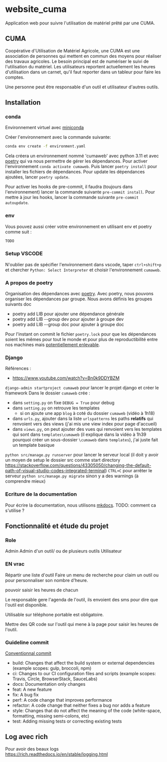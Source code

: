 # website_cuma

Application web pour suivre l'utilisation de matériel prêté par une CUMA.

## CUMA

Coopérative d'Utilisation de Matériel Agricole, une CUMA est une association de personnes qui mettent en commun des moyens pour réaliser des travaux agricoles.
Le besoin principal est de numériser le suivi de l'utilisation du matériel. Les utilisateurs reportent actuellement les heures d'utilisation dans un carnet, qu'il faut reporter dans un tableur pour faire les comptes.

Une personne peut être responsable d'un outil et utilisateur d'autres outils.

## Installation

### conda

Environnement virtuel avec [miniconda](https://docs.conda.io/projects/miniconda/en/latest/)

Créer l'environnement avec la commande suivante:

```bash
conda env create -f environment.yaml
```

Cela créera un environnement nommé 'cumaweb' avec python 3.11 et avec [poetry](https://python-poetry.org/) qui va nous permettre de gérer les dépendances.
Pour activer l'environnement `conda activate cumaweb`. Puis lancer `poetry install` pour installer les fichiers de dépendances. Pour update les dépendances ajoutées, lancer `poetry update`.

Pour activer les hooks de pre-commit, il faudra (toujours dans l'environnement) lancer la commande suivante `pre-commit install`.
Pour mettre à jour les hooks, lancer la commande suivante `pre-commit autoupdate`.

### env

Vous pouvez aussi créer votre environnement en utilisant env et poetry comme suit :

```bash
TODO
```

### Setup VSCODE

N'oublier pas de spécifier l'environnement dans vscode, taper `ctrl+shift+p` et chercher `Python: Select Interpreter` et choisir l'environnement `cumaweb`.

### A propos de poetry

Organisation des dépendances avec [poetry](https://python-poetry.org/). Avec poetry, nous pouvons organiser les dépendances par groupe. Nous avons définis les groupes suivants doc

- poetry add LIB pour ajouter une dépendance générale
- poetry add LIB --group dev pour ajouter à groupe dev
- poetry add LIB --group doc pour ajouter à groupe doc

Pour l'instant on commit le fichier `poetry.lock` pour que les dépendances soient les mêmes pour tout le monde et pour plus de reproductibilité entre nos machines mais [potentiellement enlevable](https://python-poetry.org/docs/basic-usage/#committing-your-poetrylock-file-to-version-control).

### Django

Références :

- <https://www.youtube.com/watch?v=Bn0k9DDYBZM>

`django-admin startproject cumaweb` pour lancer le projet django et créer le framework
Dans le dossier `cumaweb` crée :

- dans `setting.py` on fixe `DEBUG = True` pour debug
- dans `setting.py` on retrouve les templates
  - si on ajoute une app `blog` à coté du dossier `cumaweb` (vidéo à 1h18)
- dans `urls.py`, ajouter dans la liste `urlspatterns` les paths **relatifs** qui renvoient vers des views (j'ai mis une view index pour page d'accueil)
- dans `views.py`, on peut ajouter des vues qui renvoient vers les templates qui sont dans `templates\cumaweb` (il explique dans la vidéo à 1h39 pourquoi créer un sous-dossier `\cumaweb` dans `templates`), j'ai juste fait un template basique

`python src/manage.py runserver` pour lancer le serveur local (il doit y avoir un moyen de setup le dossier src comme start directory <https://stackoverflow.com/questions/43305050/changing-the-default-path-of-visual-studio-codes-integrated-terminal>)
`CTRL+C` pour arrêter le serveur
`python src/manage.py migrate` sinon y a des warnings (à comprendre mieux)

### Ecriture de la documentation

Pour écrire la documentation, nous utilisons [mkdocs](https://www.mkdocs.org/).
TODO: comment ca s'utilise ?

## Fonctionnalité et étude du projet

### Role

Admin
Admin d'un outil/ ou de plusieurs outils
Utilisateur

### EN vrac

Répartir une liste d'outil
Faire un menu de recherche pour claim un outil ou pour personnaliser son nombre d'heure.

pouvoir saisir les heures de chacun

Le responsable gere l'agenda de l'outil, ils envoient des sms pour dire que l'outil est disponible.

Utilisable sur téléphone portable est obligatoire.

Mettre des QR code sur l'outil qui mene à la page pour saisir les heures de l'outil.

### Guideline commit

[Conventionnal commit](https://www.conventionalcommits.org/en/v1.0.0/)

- build: Changes that affect the build system or external dependencies (example scopes: gulp, broccoli, npm)
- ci: Changes to our CI configuration files and scripts (example scopes: Travis, Circle, BrowserStack, SauceLabs)
- docs: Documentation only changes
- feat: A new feature
- fix: A bug fix
- perf: A code change that improves performance
- refactor: A code change that neither fixes a bug nor adds a feature
- style: Changes that do not affect the meaning of the code (white-space, formatting, missing semi-colons, etc)
- test: Adding missing tests or correcting existing tests

## Log avec rich

Pour avoir des beaux logs
<https://rich.readthedocs.io/en/stable/logging.html>
